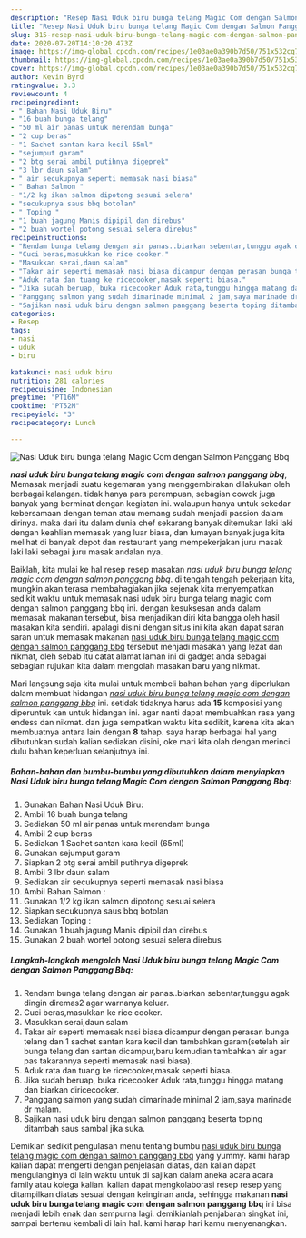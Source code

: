 ```yaml
---
description: "Resep Nasi Uduk biru bunga telang Magic Com dengan Salmon Panggang Bbq yang Enak"
title: "Resep Nasi Uduk biru bunga telang Magic Com dengan Salmon Panggang Bbq yang Enak"
slug: 315-resep-nasi-uduk-biru-bunga-telang-magic-com-dengan-salmon-panggang-bbq-yang-enak
date: 2020-07-20T14:10:20.473Z
image: https://img-global.cpcdn.com/recipes/1e03ae0a390b7d50/751x532cq70/nasi-uduk-biru-bunga-telang-magic-com-dengan-salmon-panggang-bbq-foto-resep-utama.jpg
thumbnail: https://img-global.cpcdn.com/recipes/1e03ae0a390b7d50/751x532cq70/nasi-uduk-biru-bunga-telang-magic-com-dengan-salmon-panggang-bbq-foto-resep-utama.jpg
cover: https://img-global.cpcdn.com/recipes/1e03ae0a390b7d50/751x532cq70/nasi-uduk-biru-bunga-telang-magic-com-dengan-salmon-panggang-bbq-foto-resep-utama.jpg
author: Kevin Byrd
ratingvalue: 3.3
reviewcount: 4
recipeingredient:
- " Bahan Nasi Uduk Biru"
- "16 buah bunga telang"
- "50 ml air panas untuk merendam bunga"
- "2 cup beras"
- "1 Sachet santan kara kecil 65ml"
- "sejumput garam"
- "2 btg serai ambil putihnya digeprek"
- "3 lbr daun salam"
- " air secukupnya seperti memasak nasi biasa"
- " Bahan Salmon "
- "1/2 kg ikan salmon dipotong sesuai selera"
- "secukupnya saus bbq botolan"
- " Toping "
- "1 buah jagung Manis dipipil dan direbus"
- "2 buah wortel potong sesuai selera direbus"
recipeinstructions:
- "Rendam bunga telang dengan air panas..biarkan sebentar,tunggu agak dingin diremas2 agar warnanya keluar."
- "Cuci beras,masukkan ke rice cooker."
- "Masukkan serai,daun salam"
- "Takar air seperti memasak nasi biasa dicampur dengan perasan bunga telang dan 1 sachet santan kara kecil dan tambahkan garam(setelah air bunga telang dan santan dicampur,baru kemudian tambahkan air agar pas takarannya seperti memasak nasi biasa)."
- "Aduk rata dan tuang ke ricecooker,masak seperti biasa."
- "Jika sudah beruap, buka ricecooker Aduk rata,tunggu hingga matang dan biarkan diricecooker."
- "Panggang salmon yang sudah dimarinade minimal 2 jam,saya marinade dr malam."
- "Sajikan nasi uduk biru dengan salmon panggang beserta toping ditambah saus sambal jika suka."
categories:
- Resep
tags:
- nasi
- uduk
- biru

katakunci: nasi uduk biru 
nutrition: 281 calories
recipecuisine: Indonesian
preptime: "PT16M"
cooktime: "PT52M"
recipeyield: "3"
recipecategory: Lunch

---
```



![Nasi Uduk biru bunga telang Magic Com dengan Salmon Panggang Bbq](https://img-global.cpcdn.com/recipes/1e03ae0a390b7d50/751x532cq70/nasi-uduk-biru-bunga-telang-magic-com-dengan-salmon-panggang-bbq-foto-resep-utama.jpg)

<b><i>nasi uduk biru bunga telang magic com dengan salmon panggang bbq</i></b>, Memasak menjadi suatu kegemaran yang menggembirakan dilakukan oleh berbagai kalangan. tidak hanya para perempuan, sebagian cowok juga banyak yang berminat dengan kegiatan ini. walaupun hanya untuk sekedar kebersamaan dengan teman atau memang sudah menjadi passion dalam dirinya. maka dari itu dalam dunia chef sekarang banyak ditemukan laki laki dengan keahlian memasak yang luar biasa, dan lumayan banyak juga kita melihat di banyak depot dan restaurant yang mempekerjakan juru masak laki laki sebagai juru masak andalan nya.

Baiklah, kita mulai ke hal resep resep masakan <i>nasi uduk biru bunga telang magic com dengan salmon panggang bbq</i>. di tengah tengah pekerjaan kita, mungkin akan terasa membahagiakan jika sejenak kita menyempatkan sedikit waktu untuk memasak nasi uduk biru bunga telang magic com dengan salmon panggang bbq ini. dengan kesuksesan anda dalam memasak makanan tersebut, bisa menjadikan diri kita bangga oleh hasil masakan kita sendiri. apalagi disini dengan situs ini kita akan dapat saran saran untuk memasak makanan <u>nasi uduk biru bunga telang magic com dengan salmon panggang bbq</u> tersebut menjadi masakan yang lezat dan nikmat, oleh sebab itu catat alamat laman ini di gadget anda sebagai sebagian rujukan kita dalam mengolah masakan baru yang nikmat.




Mari langsung saja kita mulai untuk membeli bahan bahan yang diperlukan dalam membuat hidangan <u><i>nasi uduk biru bunga telang magic com dengan salmon panggang bbq</i></u> ini. setidak tidaknya harus ada <b>15</b> komposisi yang diperuntuk kan untuk hidangan ini. agar nanti dapat membuahkan rasa yang endess dan nikmat. dan juga sempatkan waktu kita sedikit, karena kita akan membuatnya antara lain dengan <b>8</b> tahap. saya harap berbagai hal yang dibutuhkan sudah kalian sediakan disini, oke mari kita olah dengan merinci dulu bahan keperluan selanjutnya ini.

<!--inarticleads1-->

##### Bahan-bahan dan bumbu-bumbu yang dibutuhkan dalam menyiapkan Nasi Uduk biru bunga telang Magic Com dengan Salmon Panggang Bbq:

1. Gunakan  Bahan Nasi Uduk Biru:
1. Ambil 16 buah bunga telang
1. Sediakan 50 ml air panas untuk merendam bunga
1. Ambil 2 cup beras
1. Sediakan 1 Sachet santan kara kecil (65ml)
1. Gunakan sejumput garam
1. Siapkan 2 btg serai ambil putihnya digeprek
1. Ambil 3 lbr daun salam
1. Sediakan  air secukupnya seperti memasak nasi biasa
1. Ambil  Bahan Salmon :
1. Gunakan 1/2 kg ikan salmon dipotong sesuai selera
1. Siapkan secukupnya saus bbq botolan
1. Sediakan  Toping :
1. Gunakan 1 buah jagung Manis dipipil dan direbus
1. Gunakan 2 buah wortel potong sesuai selera direbus




<!--inarticleads2-->

##### Langkah-langkah mengolah Nasi Uduk biru bunga telang Magic Com dengan Salmon Panggang Bbq:

1. Rendam bunga telang dengan air panas..biarkan sebentar,tunggu agak dingin diremas2 agar warnanya keluar.
1. Cuci beras,masukkan ke rice cooker.
1. Masukkan serai,daun salam
1. Takar air seperti memasak nasi biasa dicampur dengan perasan bunga telang dan 1 sachet santan kara kecil dan tambahkan garam(setelah air bunga telang dan santan dicampur,baru kemudian tambahkan air agar pas takarannya seperti memasak nasi biasa).
1. Aduk rata dan tuang ke ricecooker,masak seperti biasa.
1. Jika sudah beruap, buka ricecooker Aduk rata,tunggu hingga matang dan biarkan diricecooker.
1. Panggang salmon yang sudah dimarinade minimal 2 jam,saya marinade dr malam.
1. Sajikan nasi uduk biru dengan salmon panggang beserta toping ditambah saus sambal jika suka.




Demikian sedikit pengulasan menu tentang bumbu <u>nasi uduk biru bunga telang magic com dengan salmon panggang bbq</u> yang yummy. kami harap kalian dapat mengerti dengan penjelasan diatas, dan kalian dapat mengulanginya di lain waktu untuk di sajikan dalam aneka acara acara family atau kolega kalian. kalian dapat mengkolaborasi resep resep yang ditampilkan diatas sesuai dengan keinginan anda, sehingga makanan <b>nasi uduk biru bunga telang magic com dengan salmon panggang bbq</b> ini bisa menjadi lebih enak dan sempurna lagi. demikianlah penjabaran singkat ini, sampai bertemu kembali di lain hal. kami harap hari kamu menyenangkan.
